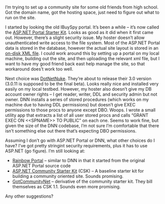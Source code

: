I’m trying to set up a community site for some old friends from high
school. Got the domain name, got the hosting space, just need to figure
out what to run on the site.

I started by looking the old IBuySpy portal. It’s been a while – it’s
now called the [ASP.NET Portal Starter
Kit](http://www.ibuyspy.com/PortalStarterKit/DesktopDefault.aspx). Looks
as good as it did when it first came out. However, there’s a slight
security issue. My hoster doesn’t allow unauthenticated write access to
the file system. Most of the ASP.NET Portal data is stored in the
database, however the actual site layout is stored in an [on-disk XML
file](http://www.ibuyspy.com/PortalStarterKit/sourceviewer/srcview.aspx?path=webconfig.src&file=PortalCfg.xml&rows=2).
I could work around this by setting up a portal on my local machine,
building out the site, and then uploading the relevant xml file, but I
want to have my good friend back east help manage the site, so that
workaround does’t work too well.

Next choice was [DotNetNuke](http://www.dotnetnuke.com/). They’re about
to release their 3.0 version (3.0.11 is supposed to be the final beta).
Looks really nice and installed very easily on my local testbed.
However, my hoster also doesn’t give my DB account owner rights – I get
reader, writer, DDL and security admin but not owner. DNN installs a
series of stored procedures (which works on my machine due to having DDL
permissions) but doesn’t give EXEC permissions to those procs to anyone
except DBO. Woops. I wrote a small utility app that extracts a list of
all user stored procs and calls “GRANT EXEC ON \<\<SPNAME\>\> TO PUBLIC”
on each one. Seems to work fine, but given the size of the DNN codebase,
I’m not sure I’m comfortable that there isn’t something else out there
that’s expecting DBO permissions.

Assuming I don’t go with ASP.NET Portal or DNN, what other choices do I
have? I’ve got pretty stringint security requirements, plus it has to
use ASP.NET (go figure). I’m still looking at:

-   [Rainbow Portal](http://www.rainbowportal.net) – similar to DNN in
    that it started from the original ASP.NET Portal source code
-   [ASP.NET Community Starter
    Kit](http://asp.net/StarterKits/StarterKitRedirect.aspx?Item=CommunityLive) (CSK)
    – A baseline starter kit for building a community oriented site.
    Sounds promising.
-   [GotCommunityNet](http://gotcommunitynet.com/) – derivative of the
    community starter kit. They bill themselves as CSK 1.1. Sounds even
    more promising.

Any other suggestions?
